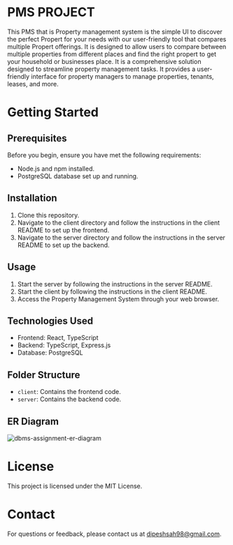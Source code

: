 # PMS PROJECT

This PMS that is Property management system is the simple UI to discover the perfect Propert for your needs with our user-friendly tool that compares multiple Propert offerings. It is designed to allow users to compare between multiple properties from different places and find the right propert to get your household or businesses place. It is a comprehensive solution designed to streamline property management tasks. It provides a user-friendly interface for property managers to manage properties, tenants, leases, and more.

# Getting Started

## Prerequisites

Before you begin, ensure you have met the following requirements:

- Node.js and npm installed.
- PostgreSQL database set up and running.

## Installation

1. Clone this repository.
2. Navigate to the client directory and follow the instructions in the client README to set up the frontend.
3. Navigate to the server directory and follow the instructions in the server README to set up the backend.


## Usage

1. Start the server by following the instructions in the server README.
2. Start the client by following the instructions in the client README.
3. Access the Property Management System through your web browser.

## Technologies Used

- Frontend: React, TypeScript
- Backend: TypeScript, Express.js
- Database: PostgreSQL

## Folder Structure

- `client`: Contains the frontend code.
- `server`: Contains the backend code.

## ER Diagram
![dbms-assignment-er-diagram](https://github.com/dipeshkumarsah98/Property-management-system/assets/63381568/ed2e8f44-0d9f-41b1-ba8c-293825dea155)


# License

This project is licensed under the MIT License.

# Contact

For questions or feedback, please contact us at dipeshsah98@gmail.com.
